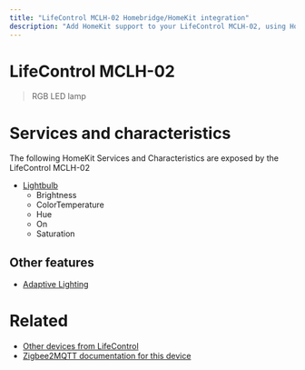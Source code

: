 ```yaml
---
title: "LifeControl MCLH-02 Homebridge/HomeKit integration"
description: "Add HomeKit support to your LifeControl MCLH-02, using Homebridge, Zigbee2MQTT and homebridge-z2m."
---
```

<!---
This file has been GENERATED using src/docgen/docgen.ts
DO NOT EDIT THIS FILE MANUALLY!
-->
# LifeControl MCLH-02
> RGB LED lamp


# Services and characteristics
The following HomeKit Services and Characteristics are exposed by
the LifeControl MCLH-02

* [Lightbulb](../../light.md)
  * Brightness
  * ColorTemperature
  * Hue
  * On
  * Saturation


## Other features
* [Adaptive Lighting](../../light.md)


# Related
* [Other devices from LifeControl](../index.md#lifecontrol)
* [Zigbee2MQTT documentation for this device](https://www.zigbee2mqtt.io/devices/MCLH-02.html)